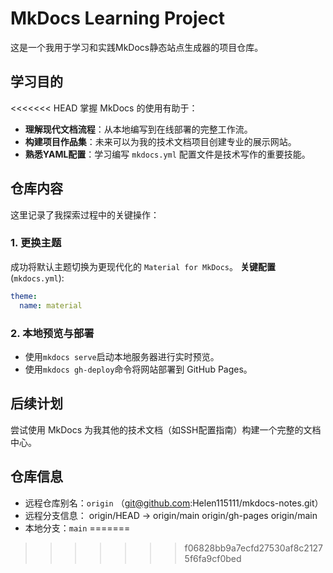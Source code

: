 # MkDocs Learning Project
这是一个我用于学习和实践MkDocs静态站点生成器的项目仓库。
## 学习目的
<<<<<<< HEAD
掌握 MkDocs 的使用有助于：
- **理解现代文档流程**：从本地编写到在线部署的完整工作流。
- **构建项目作品集**：未来可以为我的技术文档项目创建专业的展示网站。
- **熟悉YAML配置**：学习编写 `mkdocs.yml` 配置文件是技术写作的重要技能。

## 仓库内容
这里记录了我探索过程中的关键操作：
### 1. 更换主题
成功将默认主题切换为更现代化的 `Material for MkDocs`。
**关键配置** (`mkdocs.yml`):
```yaml
theme:
  name: material
```

### 2. 本地预览与部署
- 使用`mkdocs serve`启动本地服务器进行实时预览。
- 使用`mkdocs gh-deploy`命令将网站部署到 GitHub Pages。

## 后续计划
尝试使用 MkDocs 为我其他的技术文档（如SSH配置指南）构建一个完整的文档中心。

## 仓库信息
- 远程仓库别名：`origin`
  （git@github.com:Helen115111/mkdocs-notes.git）
- 远程分支信息：
 origin/HEAD -> origin/main
  origin/gh-pages
  origin/main
- 本地分支：`main`
=======
>>>>>>> f06828bb9a7ecfd27530af8c21275f6fa9cf0bed
